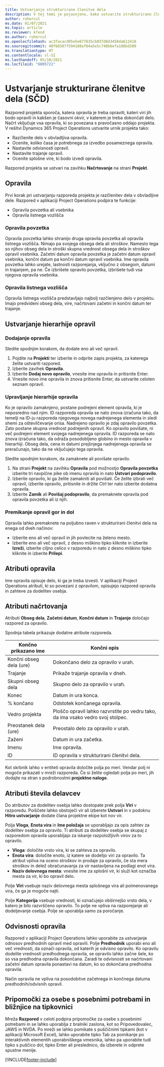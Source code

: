 ```yaml
---
title: Ustvarjanje strukturirane členitve dela
description: V tej temi je pojasnjeno, kako ustvarite strukturirano členitev dela (SČD), ki vključuje osnovne kontrolnike v novem vmesniku za načrtovanje.
author: ruhercul
ms.date: 01/07/2021
ms.topic: article
ms.reviewer: kfend
ms.author: ruhercul
ms.openlocfilehash: ac3facacd95e5e677635cb037d0d3458da612410
ms.sourcegitcommit: 40f68387f594180af64a5e5c748b6efa188bd300
ms.translationtype: HT
ms.contentlocale: sl-SI
ms.lasthandoff: 05/10/2021
ms.locfileid: "6005721"
---
```

# <a name="create-a-work-breakdown-structure-wbs"></a>Ustvarjanje strukturirane členitve dela (SČD)

Razpored projekta sporoča, katera opravila je treba opraviti, kateri viri jih bodo opravili in kakšen je časovni okvir, v katerem je treba dokončati delo. Načrt vključuje vsa opravila, ki so povezana s pravočasno oddajo projekta. V rešitvi Dynamics 365 Project Operations ustvarite urnik projekta tako:

  - Razčlenite delo v obvladljiva opravila.
  - Ocenite, koliko časa je potrebnega za izvedbo posameznega opravila.
  - Nastavite odvisnosti opravil.
  - Nastavite trajanje opravil.
  - Ocenite splošne vire, ki bodo izvedi opravila. 

Razpored projekta se ustvari na zavihku **Načrtovanje** na strani **Projekt**.

## <a name="tasks"></a>Opravila

Prvi korak pri ustvarjanju razporeda projekta je razčlenitev dela v obvladljive dele. Razpored v aplikaciji Project Operations podpira te funkcije:

- Opravila povzetka ali vsebnika
- Opravila listnega vozlišča

### <a name="summary-tasks"></a>Opravila povzetka

Opravila povzetka lahko shranijo druga opravila povzetka ali opravila listnega vozlišča. Nimajo pa svojega obsega dela ali stroškov. Namesto tega so njihov obseg dela in stroški skupna vrednost obsega dela in stroškov opravil vsebnika. Začetni datum opravila povzetka je začetni datum opravil vsebnika, končni datum pa končni datum opravil vsebnika. Ime opravila povzetka lahko urejate, lastnosti razporejanja, vključno z obsegom, datumi in trajanjem, pa ne. Če izbrišete opravilo povzetka, izbrišete tudi vsa njegova opravila vsebnika.

### <a name="leaf-node-tasks"></a>Opravila listnega vozlišča

Opravila listnega vozlišča predstavljajo najbolj razčlenjeno delo v projektu. Imajo predvideni obseg dela, vire, načrtovani začetni in končni datum ter trajanje.

## <a name="create-a-task-hierarchy"></a>Ustvarjanje hierarhije opravil

### <a name="add-a-task"></a>Dodajanje opravila

Sledite spodnjim korakom, da dodate eno ali več opravil.

1. Pojdite na **Projekti** ter izberite in odprite zapis projekta, za katerega želite ustvariti razpored. 
2. Izberite zavihek **Opravila**. 
3. Izberite **Dodaj novo opravilo**, vnesite ime opravila in pritisnite Enter.
2. Vnesite novo ime opravila in znova pritisnite Enter, da ustvarite celoten seznam opravil.

### <a name="manage-hierarchy-of-a-task"></a>Upravljanje hierarhije opravila

Ko je opravilo zamaknjeno, postane podrejeni element opravila, ki je neposredno nad njim. ID razporeda opravila se nato znova izračuna tako, da temelji na ID-ju razporeda njegovega novega nadrejenega elementa in sledi shemi za oštevilčevanje orisa. Nadrejeno opravilo je zdaj opravilo povzetka. Zato postane skupna vrednost podrejenih opravil. Ko opravilo povišate, ni več podrejeni element svojega nadrejenega opravila. ID razporeda se nato znova izračuna tako, da odraža posodobljeno globino in mesto opravila v hierarhiji. Obseg dela, cena in datumi prejšnjega nadrejenega opravila se preračunajo, tako da ne vključujejo tega opravila.

Sledite spodnjim korakom, da zamaknete ali povišate opravilo.

1. Na strani **Projekt** na zavihku **Opravila** pod možnostjo **Opravila povzetka** izberite tri navpične pike ob imenu opravila in nato **Ustvari podopravilo**. 
2. Izberite opravilo, ki ga želite zamakniti ali povišati. Če želite izbrati več opravil, izberite opravilo, pritisnite in držite Ctrl ter nato izberite dodatna opravila.
2. Izberite **Zamik** ali **Povišaj podopravilo**, da premaknete opravila pod opravila povzetka ali iz njih.

### <a name="move-tasks-up-and-down"></a>Premikanje opravil gor in dol

Opravila lahko premaknete na poljubno raven v strukturirani členitvi dela na enega od dveh načinov:

- Izberite eno ali več opravil in jih povlecite na želeno mesto.
- Izberite eno ali več opravil, z desno miškino tipko kliknite in izberite **Izreži**, izberite ciljno celico v razporedu in nato z desno miškino tipko kliknite in izberite **Prilepi**.

## <a name="task-attributes"></a>Atributi opravila

Ime opravila opisuje delo, ki ga je treba izvesti. V aplikaciji Project Operations atributi, ki so povezani z opravilom, opisujejo razpored opravila in zahteve za dodelitev osebja.

## <a name="schedule-attributes"></a>Atributi načrtovanja

Atributi **Obseg dela**, **Začetni datum**, **Končni datum** in **Trajanje** določajo razpored za opravilo.

Spodnja tabela prikazuje dodatne atribute razporeda.

| **Končno prikazano ime** | **Končni opis** |
| --- | --- |
| Končni obseg dela (ure) | Dokončano delo za opravilo v urah. |
| Trajanje | Prikaže trajanje opravila v dneh. |
| Skupni obseg dela | Skupno delo za opravilo v urah. |
| Konec | Datum in ura konca. |
| % končano | Odstotek končanega opravila. |
| Vedro projekta | Ploščo opravil lahko razvrstite po vedru tako, da ima vsako vedro svoj stolpec. |
| Preostanek dela (ure) | Preostalo delo za opravilo v urah. |
| Zaženi | Datum in ura začetka. |
| Imenu | Ime opravila. |
| ID | ID opravila v strukturirani členitvi dela. |

Kot skrbnik lahko v entiteti opravila določite polja po meri. Vendar polj ni mogoče prikazati v mreži razporeda. Če si želite ogledati polja po meri, jih dodajte na stran s podrobnostmi **projektne naloge**.

## <a name="staffing-attributes"></a>Atributi števila delavcev

Do atributov za dodelitev osebja lahko dostopate prek polja **Viri** v razporedu. Poiščete lahko obstoječi vir ali izberete **Ustvari** in v podoknu **Hitro ustvarjanje** dodate člana projektne ekipe kot nov vir.

Polja **Vloga**, **Enota vira** in **Ime položaja** se uporabljajo za opis zahtev za dodelitev osebja za opravilo. Ti atributi za dodelitev osebja se skupaj z razporedom opravila uporabljajo za iskanje razpoložljivih virov za to opravilo.

   - **Vloga**: določite vrsto vira, ki se zahteva za opravilo.
   - **Enota vira**: določite enoto, iz katere se dodelijo viri za opravilo. Ta atribut vpliva na oceno stroškov in prodaje za opravilo, če sta mera stroškov in delež obračunavanja za vir nastavljena na podlagi enot vira.
   - **Naziv delovnega mesta**: vnesite ime za splošni vir, ki služi kot označba mesta za vir, ki bo opravil delo.

Polje **Viri** vsebuje naziv delovnega mesta splošnega vira ali poimenovanega vira, če ga je mogoče najti.

Polje **Kategorija** vsebuje vrednosti, ki označujejo obširnejšo vrsto dela, v katero je bilo razvrščeno opravilo. To polje ne vpliva na razporejanje ali dodeljevanje osebja. Polje se uporablja samo za poročanje.

## <a name="task-dependencies"></a>Odvisnosti opravila

Razpored v aplikaciji Project Operations lahko uporabite za ustvarjanje odnosov predhodnih opravil med opravili. Polje **Predhodnik** uporabi eno ali več vrednosti, da označi opravila, od katerih je odvisno opravilo. Ko opravilu dodelite vrednosti predhodnega opravila, se opravilo lahko začne šele, ko so vsa predhodna opravila dokončana. Zaradi te odvisnosti se načrtovani začetni datum opravila ponastavi na datum, ko so dokončana predhodna opravila.

Način opravila ne vpliva na posodobitve začetnega in končnega datuma predhodnih/odvisnih opravil.

## <a name="accessibility-and-keyboard-shortcuts"></a>Pripomočki za osebe s posebnimi potrebami in bližnjice na tipkovnici

Mreža **Razpored** v celoti podpira pripomočke za osebe s posebnimi potrebami in se lahko uporablja z bralniki zaslona, kot so Pripovedovalec, JAWS in NVDA. Po mreži se lahko pomikate s puščičnimi tipkami (kot v aplikaciji Microsoft Excel), lahko uporabite tipko Tab za pomikanje po interaktivnih elementih uporabniškega vmesnika, lahko pa uporabite tudi tipko s puščico dol, tipko Enter ali preslednico, da izberete in odprete spustne menije.


[!INCLUDE[footer-include](../includes/footer-banner.md)]